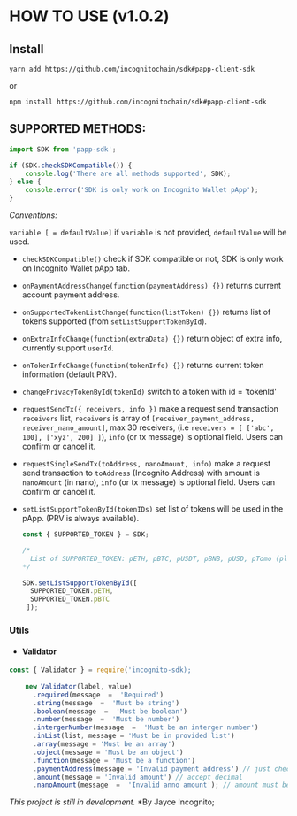 
  

# HOW TO USE (v1.0.2)

## Install

`yarn add https://github.com/incognitochain/sdk#papp-client-sdk`

or

`npm install https://github.com/incognitochain/sdk#papp-client-sdk`

  

## SUPPORTED METHODS:



```javascript
import SDK from 'papp-sdk';

if (SDK.checkSDKCompatible()) {
	console.log('There are all methods supported', SDK);
} else {
	console.error('SDK is only work on Incognito Wallet pApp');
}

```

  

*Conventions:*

`variable [ = defaultValue]` if `variable` is not provided, `defaultValue` will be used.


  
* `checkSDKCompatible()` check if SDK compatible or not, SDK is only work on Incognito Wallet pApp tab.

* `onPaymentAddressChange(function(paymentAddress) {})` returns current account payment address.

* `onSupportedTokenListChange(function(listToken) {})` returns list of tokens supported (from `setListSupportTokenById`).

* `onExtraInfoChange(function(extraData) {})` return object of extra info, currently support `userId`.

* `onTokenInfoChange(function(tokenInfo) {})` returns current token information (default PRV).
* `changePrivacyTokenById(tokenId)` switch to a token with id = 'tokenId'
* `requestSendTx({ receivers, info })` make a request send transaction `receivers` list, `receivers` is array of `[receiver_payment_address, receiver_nano_amount]`, max 30 receivers, (i.e `receivers = [ ['abc', 100], ['xyz', 200] ]`), `info` (or tx message) is optional field. Users can confirm or cancel it.
* `requestSingleSendTx(toAddress, nanoAmount, info)` make a request send transaction to `toAddress` (Incognito Address) with amount is `nanoAmount` (in nano), `info` (or tx message) is optional field. Users can confirm or cancel it.
* `setListSupportTokenById(tokenIDs)` set list of tokens will be used in the pApp. (PRV is always available).
  ```javascript
  const { SUPPORTED_TOKEN } = SDK;
  
  /*
  	List of SUPPORTED_TOKEN: pETH, pBTC, pUSDT, pBNB, pUSD, pTomo (please use pTomo_Testnet on testnet).
  */
  
  SDK.setListSupportTokenById([
  	SUPPORTED_TOKEN.pETH,
    SUPPORTED_TOKEN.pBTC
   ]);
  ```

 
  

### Utils

* #### Validator
  

```javascript
const { Validator } = require('incognito-sdk);
    
    new Validator(label, value)
	  .required(message  =  'Required')
	  .string(message  =  'Must be string')
	  .boolean(message  =  'Must be boolean')
	  .number(message  =  'Must be number')
	  .intergerNumber(message  =  'Must be an interger number')
      .inList(list, message = 'Must be in provided list')
      .array(message = 'Must be an array')
      .object(message = 'Must be an object') 
      .function(message = 'Must be a function')
      .paymentAddress(message = 'Invalid payment address') // just check string for now
      .amount(message = 'Invalid amount') // accept decimal
	  .nanoAmount(message  =  'Invalid anno amount'); // amount must be nano (interger number and > 0)
```



*This project is still in development.*
*By Jayce Incognito;